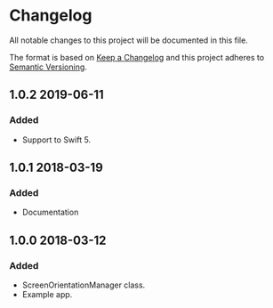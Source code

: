 # Changelog

All notable changes to this project will be documented in this file.

The format is based on [Keep a Changelog](http://keepachangelog.com/en/1.0.0/) and this project adheres to [Semantic Versioning](https://semver.org/spec/v2.0.0.html).

## **1.0.2** 2019-06-11

### Added

- Support to Swift 5.

## **1.0.1** 2018-03-19

### Added

- Documentation

## **1.0.0** 2018-03-12

### Added

- ScreenOrientationManager class.
- Example app.
